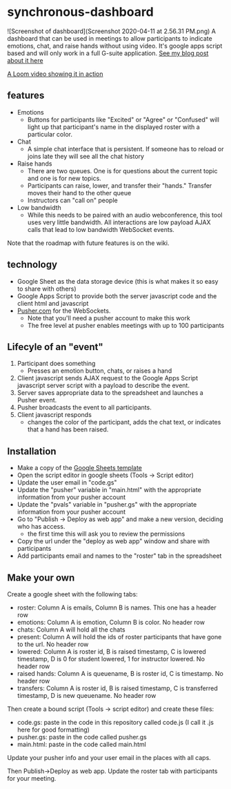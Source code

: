 # synchronous-dashboard
![Screenshot of dashboard](Screenshot 2020-04-11 at 2.56.31 PM.png)
A dashboard that can be used in meetings to allow participants to indicate emotions, chat, and raise hands without using video. It's google apps script based and will only work in a full G-suite application. [See my blog post about it here](https://arundquist.wordpress.com/2020/04/08/synchronous-meeting-dashboard/)

[A Loom video showing it in action](https://www.loom.com/share/a57af2b07dfc4d65a957762c760af158)

## features
* Emotions
    * Buttons for participants like "Excited" or "Agree" or "Confused" will light up that participant's name in the displayed roster with a particular color.
* Chat
    * A simple chat interface that is persistent. If someone has to reload or joins late they will see all the chat history
* Raise hands
    * There are two queues. One is for questions about the current topic and one is for new topics. 
    * Participants can raise, lower, and transfer their "hands." Transfer moves their hand to the other queue
    * Instructors can "call on" people
* Low bandwidth
    * While this needs to be paired with an audio webconference, this tool uses very little bandwidth. All interactions are low payload AJAX calls that lead to low bandwidth WebSocket events.
    
Note that the roadmap with future features is on the wiki.
    
## technology
* Google Sheet as the data storage device (this is what makes it so easy to share with others)
* Google Apps Script to provide both the server javascript code and the client html and javascript
* [Pusher.com](http://pusher.com) for the WebSockets.
    * Note that you'll need a pusher account to make this work
    * The free level at pusher enables meetings with up to 100 participants

## Lifecyle of an "event"
1. Participant does something
    * Presses an emotion button, chats, or raises a hand
2. Client javascript sends AJAX request to the Google Apps Script javascript server script with a payload to describe the event.
3. Server saves appropriate data to the spreadsheet and launches a Pusher event.
4. Pusher broadcasts the event to all participants.
5. Client javascript responds
    * changes the color of the participant, adds the chat text, or indicates that a hand has been raised.
    
## Installation
* Make a copy of the [Google Sheets template](https://docs.google.com/spreadsheets/d/1LkzJapJFeiI61kn92gD0otYyFZsRfUg0wAGea4jzBB8/edit?usp=sharing)
* Open the script editor in google sheets (Tools -> Script editor)
* Update the user email in "code.gs"
* Update the "pusher" variable in "main.html" with the appropriate information from your pusher account
* Update the "pvals" variable in "pusher.gs" with the appropriate information from your pusher account
* Go to "Publish -> Deploy as web app" and make a new version, deciding who has access.
    * the first time this will ask you to review the permissions
* Copy the url under the "deploy as web app" window and share with participants
* Add participants email and names to the "roster" tab in the spreadsheet

## Make your own
Create a google sheet with the following tabs:
* roster: Column A is emails, Column B is names. This one has a header row
* emotions: Column A is emotion, Column B is color. No header row
* chats: Column A will hold all the chats
* present: Column A will hold the ids of roster participants that have gone to the url. No header row
* lowered: Column A is roster id, B is raised timestamp, C is lowered timestamp, D is 0 for student lowered, 1 for instructor lowered. No header row
* raised hands: Column A is queuename, B is roster id, C is timestamp. No header row
* transfers: Column A is roster id, B is raised timestamp, C is transferred timestamp, D is new queuename. No header row

Then create a bound script (Tools -> script editor) and create these files:
* code.gs: paste in the code in this repository called code.js (I call it .js here for good formatting)
* pusher.gs: paste in the code called pusher.gs
* main.html: paste in the code called main.html

Update your pusher info and your user email in the places with all caps.

Then Publish->Deploy as web app. Update the roster tab with participants for your meeting.
